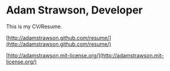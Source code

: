 # Adam Strawson, Developer

This is my CV/Resume.

[http://adamstrawson.github.com/resume/](http://adamstrawson.github.com/resume/)

[http://adamstrawson.mit-license.org/](http://adamstrawson.mit-license.org/)
